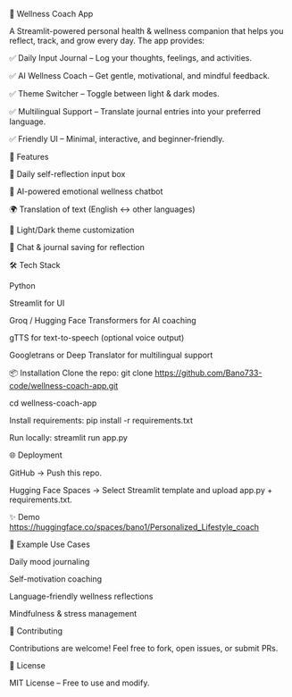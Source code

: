 🌸 Wellness Coach App

A Streamlit-powered personal health & wellness companion that helps you reflect, track, and grow every day. The app provides:

✅ Daily Input Journal – Log your thoughts, feelings, and activities.

✅ AI Wellness Coach – Get gentle, motivational, and mindful feedback.

✅ Theme Switcher – Toggle between light & dark modes.

✅ Multilingual Support – Translate journal entries into your preferred language.

✅ Friendly UI – Minimal, interactive, and beginner-friendly.

🚀 Features

🌼 Daily self-reflection input box

🧘 AI-powered emotional wellness chatbot

🌍 Translation of text (English ↔ other languages)

🎨 Light/Dark theme customization

💾 Chat & journal saving for reflection

🛠️ Tech Stack

Python

Streamlit for UI

Groq / Hugging Face Transformers for AI coaching

gTTS for text-to-speech (optional voice output)

Googletrans or Deep Translator for multilingual support

📦 Installation
Clone the repo:
git clone https://github.com/Bano733-code/wellness-coach-app.git

cd wellness-coach-app

Install requirements:
pip install -r requirements.txt

Run locally:
streamlit run app.py

🌐 Deployment

GitHub → Push this repo.

Hugging Face Spaces → Select Streamlit template and upload app.py + requirements.txt.

✨ Demo
https://huggingface.co/spaces/bano1/Personalized_Lifestyle_coach

📖 Example Use Cases

Daily mood journaling

Self-motivation coaching

Language-friendly wellness reflections

Mindfulness & stress management

🤝 Contributing

Contributions are welcome! Feel free to fork, open issues, or submit PRs.

📜 License

MIT License – Free to use and modify.
